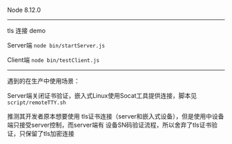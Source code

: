 Node 8.12.0

---

tls 连接 demo



Server端 ``node bin/startServer.js``

Client端  ``node bin/testClient.js``



---



遇到的在生产中使用场景：

Server端关闭证书验证，嵌入式Linux使用Socat工具提供连接，脚本见 ``script/remoteTTY.sh``

推测其开发者原本想要使用 tls证书连接（server和嵌入式设备），但是使用中设备端只接受server控制，而server端有 设备SN码验证流程，所以舍弃了tls证书验证，只保留了tls加密连接

